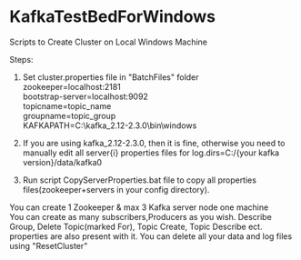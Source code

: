 # KafkaTestBedForWindows
Scripts to Create Cluster on Local Windows Machine       
           
Steps:       
1. Set cluster.properties file in "BatchFiles" folder         
   zookeeper=localhost:2181         
   bootstrap-server=localhost:9092       
   topicname=topic_name         
   groupname=topic_group        
   KAFKAPATH=C:\kafka_2.12-2.3.0\bin\windows        
           
2. If you are using kafka_2.12-2.3.0, then it is fine, otherwise you need to manually edit all  server{i} properties files for
log.dirs=C:/{your kafka version}/data/kafka0

3. Run script CopyServerProperties.bat file to copy all properties files(zookeeper+servers in your config directory).       
          
You can create 1 Zookeeper & max 3 Kafka server node one machine       
You can create as many subscribers,Producers as you wish. Describe Group, Delete Topic(marked For), Topic Create, Topic Describe ect. properties are also present with it.
You can delete all your data and log files using "ResetCluster"             



